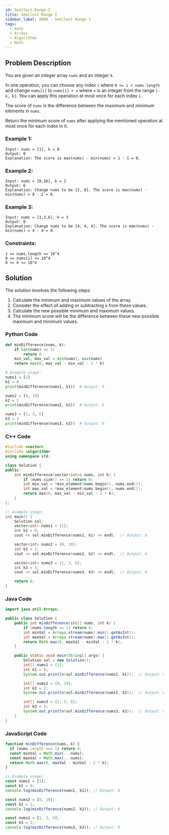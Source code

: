 ```yaml
---
id: Smallest-Range-I
title: Smallest Range I
sidebar_label: 0908 - Smallest Range I
tags:
  - easy
  - Arrays
  - Algorithms
  - Math
---
```


## Problem Description

You are given an integer array `nums` and an integer `k`.

In one operation, you can choose any index `i` where `0 <= i < nums.length` and change `nums[i]` to `nums[i] + x` where `x` is an integer from the range `[-k, k]`. You can apply this operation at most once for each index `i`.

The score of `nums` is the difference between the maximum and minimum elements in `nums`.

Return the minimum score of `nums` after applying the mentioned operation at most once for each index in it.

### Example 1:

```
Input: nums = [1], k = 0
Output: 0
Explanation: The score is max(nums) - min(nums) = 1 - 1 = 0.
```

### Example 2:

```
Input: nums = [0,10], k = 2
Output: 6
Explanation: Change nums to be [2, 8]. The score is max(nums) - min(nums) = 8 - 2 = 6.
```

### Example 3:

```
Input: nums = [1,3,6], k = 3
Output: 0
Explanation: Change nums to be [4, 4, 4]. The score is max(nums) - min(nums) = 4 - 4 = 0.
```

### Constraints:

```
1 <= nums.length <= 10^4
0 <= nums[i] <= 10^4
0 <= k <= 10^4
```

## Solution

The solution involves the following steps:

1. Calculate the minimum and maximum values of the array.
2. Consider the effect of adding or subtracting `k` from these values.
3. Calculate the new possible minimum and maximum values.
4. The minimum score will be the difference between these new possible maximum and minimum values.

### Python Code

```python
def minDifference(nums, k):
    if len(nums) == 1:
        return 0
    min_val, max_val = min(nums), max(nums)
    return max(0, max_val - min_val - 2 * k)

# Example usage:
nums1 = [1]
k1 = 0
print(minDifference(nums1, k1))  # Output: 0

nums2 = [0, 10]
k2 = 2
print(minDifference(nums2, k2))  # Output: 6

nums3 = [1, 3, 6]
k3 = 3
print(minDifference(nums3, k3))  # Output: 0
```

### C++ Code

```cpp
#include <vector>
#include <algorithm>
using namespace std;

class Solution {
public:
    int minDifference(vector<int>& nums, int k) {
        if (nums.size() == 1) return 0;
        int min_val = *min_element(nums.begin(), nums.end());
        int max_val = *max_element(nums.begin(), nums.end());
        return max(0, max_val - min_val - 2 * k);
    }
};

// Example usage:
int main() {
    Solution sol;
    vector<int> nums1 = {1};
    int k1 = 0;
    cout << sol.minDifference(nums1, k1) << endl;  // Output: 0

    vector<int> nums2 = {0, 10};
    int k2 = 2;
    cout << sol.minDifference(nums2, k2) << endl;  // Output: 6

    vector<int> nums3 = {1, 3, 6};
    int k3 = 3;
    cout << sol.minDifference(nums3, k3) << endl;  // Output: 0

    return 0;
}
```

### Java Code

```java
import java.util.Arrays;

public class Solution {
    public int minDifference(int[] nums, int k) {
        if (nums.length == 1) return 0;
        int minVal = Arrays.stream(nums).min().getAsInt();
        int maxVal = Arrays.stream(nums).max().getAsInt();
        return Math.max(0, maxVal - minVal - 2 * k);
    }

    public static void main(String[] args) {
        Solution sol = new Solution();
        int[] nums1 = {1};
        int k1 = 0;
        System.out.println(sol.minDifference(nums1, k1));  // Output: 0

        int[] nums2 = {0, 10};
        int k2 = 2;
        System.out.println(sol.minDifference(nums2, k2));  // Output: 6

        int[] nums3 = {1, 3, 6};
        int k3 = 3;
        System.out.println(sol.minDifference(nums3, k3));  // Output: 0
    }
}
```

### JavaScript Code

```javascript
function minDifference(nums, k) {
  if (nums.length === 1) return 0;
  const minVal = Math.min(...nums);
  const maxVal = Math.max(...nums);
  return Math.max(0, maxVal - minVal - 2 * k);
}

// Example usage:
const nums1 = [1];
const k1 = 0;
console.log(minDifference(nums1, k1)); // Output: 0

const nums2 = [0, 10];
const k2 = 2;
console.log(minDifference(nums2, k2)); // Output: 6

const nums3 = [1, 3, 6];
const k3 = 3;
console.log(minDifference(nums3, k3)); // Output: 0
```
